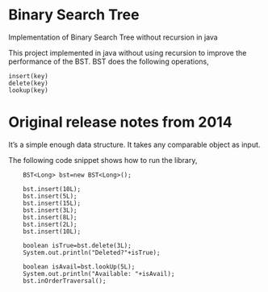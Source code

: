Binary Search Tree
================

Implementation of Binary Search Tree without recursion in java

This project implemented in java without using recursion to improve the performance of the BST. BST does the following operations,
    
    
    insert(key)
    delete(key)
    lookup(key)

Original release notes from 2014
================================
It’s a simple enough data structure. It takes any comparable object as input.

The following code snippet shows how to run the library,


        BST<Long> bst=new BST<Long>();
        
		bst.insert(10L);
		bst.insert(5L);
		bst.insert(15L);
		bst.insert(3L);
		bst.insert(8L);
		bst.insert(2L);
		bst.insert(10L);
		
		boolean isTrue=bst.delete(3L);
		System.out.println("Deleted?"+isTrue);
		
		boolean isAvail=bst.lookUp(5L);
		System.out.println("Available: "+isAvail);
		bst.inOrderTraversal();
